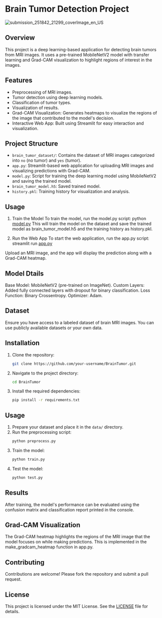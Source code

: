 # Brain Tumor Detection Project

![submission_251842_21299_coverImage_en_US](https://github.com/user-attachments/assets/893f9ae0-76a2-462b-904d-4184117c8313)

## Overview
This project is a deep learning-based application for detecting brain tumors from MRI images. It uses a pre-trained MobileNetV2 model with transfer learning and Grad-CAM visualization to highlight regions of interest in the images.

## Features
- Preprocessing of MRI images.
- Tumor detection using deep learning models.
- Classification of tumor types.
- Visualization of results.
- Grad-CAM Visualization: Generates heatmaps to visualize the regions of the image 
  that contributed to the model's decision.
- Interactive Web App: Built using Streamlit for easy interaction and visualization.

## Project Structure
- `brain_tumor_dataset/`: Contains the dataset of MRI images categorized into `no` (no tumor) and `yes` (tumor).
- `app.py`: Streamlit-based web application for uploading MRI images and visualizing predictions with Grad-CAM.
- `model.py`: Script for training the deep learning model using MobileNetV2 and saving the trained model.
- `brain_tumor_model.h5`: Saved trained model.
- `history.pkl`: Training history for visualization and analysis.

## Usage 
1. Train the Model
To train the model, run the model.py script:
python [model.py](http://_vscodecontentref_/4)
This will train the model on the dataset and save the trained model as brain_tumor_model.h5 and the training history as history.pkl.

2. Run the Web App
To start the web application, run the app.py script:
streamlit run [app.py](http://_vscodecontentref_/5)

Upload an MRI image, and the app will display the prediction along with a Grad-CAM heatmap.

## Model Dtails
Base Model: MobileNetV2 (pre-trained on ImageNet).
Custom Layers: Added fully connected layers with dropout for binary classification.
Loss Function: Binary Crossentropy.
Optimizer: Adam.

## Dataset
Ensure you have access to a labeled dataset of brain MRI images. You can use publicly available datasets or your own data.

## Installation
1. Clone the repository:
    ```bash
    git clone https://github.com/your-username/BrainTumor.git
    ```
2. Navigate to the project directory:
    ```bash
    cd BrainTumor
    ```
3. Install the required dependencies:
    ```bash
    pip install -r requirements.txt
    ```

## Usage
1. Prepare your dataset and place it in the `data/` directory.
2. Run the preprocessing script:
    ```bash
    python preprocess.py
    ```
3. Train the model:
    ```bash
    python train.py
    ```
4. Test the model:
    ```bash
    python test.py
    ```

## Results
After training, the model's performance can be evaluated using the confusion matrix and classification report printed in the console.

## Grad-CAM Visualization
The Grad-CAM heatmap highlights the regions of the MRI image that the model focuses on while making predictions. This is implemented in the make_gradcam_heatmap function in app.py.

## Contributing
Contributions are welcome! Please fork the repository and submit a pull request.

## License
This project is licensed under the MIT License. See the [LICENSE](LICENSE) file for details.
